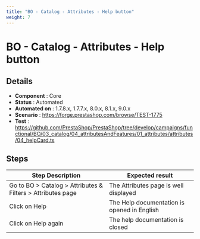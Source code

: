 ```yaml
---
title: "BO - Catalog - Attributes - Help button"
weight: 7
---
```


# BO - Catalog - Attributes - Help button
## Details
* **Component** : Core
* **Status** : Automated
* **Automated on** : 1.7.8.x, 1.7.7.x, 8.0.x, 8.1.x, 9.0.x
* **Scenario** : https://forge.prestashop.com/browse/TEST-1775
* **Test** : https://github.com/PrestaShop/PrestaShop/tree/develop/campaigns/functional/BO/03_catalog/04_attributesAndFeatures/01_attributes/attributes/04_helpCard.ts

## Steps
| Step Description | Expected result |
| ----- | ----- |
| Go to BO > Catalog > Attributes & Filters > Attributes page | The Attributes page is well displayed |
| Click on Help | The Help documentation is opened in English |
| Click on Help again | The help documentation is closed |
